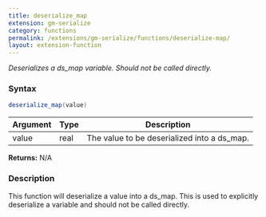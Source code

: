 ```yaml
---
title: deserialize_map
extension: gm-serialize
category: functions
permalink: /extensions/gm-serialize/functions/deserialize-map/
layout: extension-function
---
```


_Deserializes a ds_map variable. Should not be called directly._

### Syntax
```cs
deserialize_map(value)
```

| Argument | Type | Description |
| --- | --- | --- |
| value | real | The value to be deserialized into a ds_map. |

**Returns:** N/A

### Description
This function will deserialize a value into a ds_map. This is used to explicitly deserialize a variable and should not be called directly.